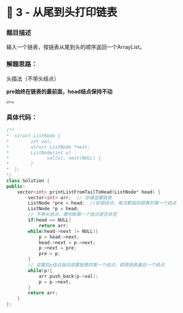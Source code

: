 # 🐷 3 - 从尾到头打印链表

### 题目描述

输入一个链表，按链表从尾到头的顺序返回一个ArrayList。



### 解题思路：

头插法（不带头结点）

**pre始终在链表的最前面，head结点保持不动**

<img src="https://cdn.nlark.com/yuque/0/2020/png/1237282/1586186805740-8c614fde-2528-4865-b352-f20ca3259d64.png" alt="img" style="zoom:50%;" />



### 具体代码：



```cpp
/**
*  struct ListNode {
*        int val;
*        struct ListNode *next;
*        ListNode(int x) :
*              val(x), next(NULL) {
*        }
*  };
*/
class Solution {
public:
    vector<int> printListFromTailToHead(ListNode* head) {
        vector<int> arr;  // 存储逆置链表
        ListNode *pre = head;  //前驱结点，每次都指向链表的第一个结点
        ListNode *p = head;
        // 不带头结点，需判断第一个结点是否非空
        if(head == NULL)
            return arr;
        while(head->next != NULL){
            p = head->next;
            head->next = p->next;
            p->next = pre;
            pre = p;  
        }
        // 逆置后p结点指向逆置链表的第一个结点，即原链表最后一个结点
        while(p){
            arr.push_back(p->val);
            p = p->next;
        }
        return arr;
    }
};
```

